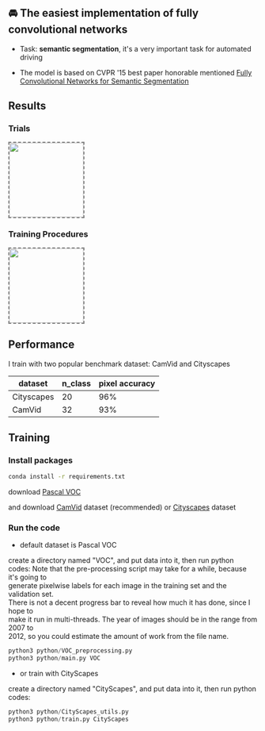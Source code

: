 

## 🚘 The easiest implementation of fully convolutional networks

- Task: __semantic segmentation__, it's a very important task for automated driving

- The model is based on CVPR '15 best paper honorable mentioned [Fully Convolutional Networks for Semantic Segmentation](https://arxiv.org/abs/1411.4038)

## Results
### Trials
<img align='center' style="border-color:gray;border-width:2px;border-style:dashed"   src='result/trials.png' padding='5px' height="150px"></img>

### Training Procedures
<img align='center' style="border-color:gray;border-width:2px;border-style:dashed"   src='result/result.gif' padding='5px' height="150px"></img>


## Performance

I train with two popular benchmark dataset: CamVid and Cityscapes

|dataset|n_class|pixel accuracy|
|---|---|---
|Cityscapes|20|96%
|CamVid|32|93%

## Training

### Install packages
```bash
conda install -r requirements.txt
```

download [Pascal VOC](http://host.robots.ox.ac.uk/pascal/VOC/voc2012/VOCtrainval_11-May-2012.tar)

and download [CamVid](http://mi.eng.cam.ac.uk/research/projects/VideoRec/CamVid/) dataset (recommended) or [Cityscapes](https://www.cityscapes-dataset.com/) dataset

### Run the code
- default dataset is Pascal VOC

create a directory named "VOC", and put data into it, then run python codes:
Note that the pre-processing script may take for a while, because it's going to   
generate pixelwise labels for each image in the training set and the validation set.  
There is not a decent progress bar to reveal how much it has done, since I hope to  
make it run in multi-threads. The year of images should be in the range from 2007 to  
2012, so you could estimate the amount of work from the file name.
```python
python3 python/VOC_preprocessing.py 
python3 python/main.py VOC
```

- or train with CityScapes

create a directory named "CityScapes", and put data into it, then run python codes:
```python
python3 python/CityScapes_utils.py 
python3 python/train.py CityScapes
```

<!-- ## Author
Po-Chih Huang / [@pochih](https://pochih.github.io/) -->
